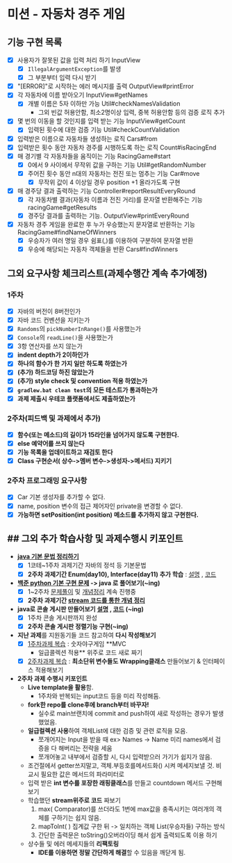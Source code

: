 # 미션 - 자동차 경주 게임

## 기능 구현 목록

- [x] 사용자가 잘못된 값을 입력 처리 하기 InputView
    - [x] `IllegalArgumentException`를 발생
    - [x] 그 부분부터 입력 다시 받기
- [x] "[ERROR]"로 시작하는 에러 메시지를 출력 OutputView#printError
- [x] 각 자동차에 이름 받아오기 InputView#getNames
    - [x] 개별 이름은 5자 이하만 가능 Util#checkNamesValidation
        - 그외 빈값 허용안함, 최소2명이상 입력, 중복 허용안함 등의 검증 로직 추가
- [x] 몇 번의 이동을 할 것인지를 입력 받는 기능 InputView#getCount
    - [x] 입력된 횟수에 대한 검증 기능 Util#checkCountValidation
- [x] 입력받은 이름으로 자동차들 생성하는 로직 Cars#from
- [x] 입력받은 횟수 동안 자동차 경주를 시행하도록 하는 로직 Count#isRacingEnd
- [x] 매 경기별 각 자동차들을 움직이는 기능 RacingGame#start
    - [x] 0에서 9 사이에서 무작위 값을 구하는 기능 Util#getRandomNumber
    - [x] 주어진 횟수 동안 n대의 자동차는 전진 또는 멈추는 기능 Car#move
        - [x] 무작위 값이 4 이상일 경우 position +1 올라가도록 구현
- [x] 매 경주당 결과 출력하는 기능 Controller#reportResultEveryRound
    - [x] 각 자동차별 결과(자동차 이름과 전진 거리)를 문자열 반환해주는 기능 racingGame#getResults
    - [X] 경주당 결과를 출력하는 기능. OutputView#printEveryRound
- [x] 자동차 경주 게임을 완료한 후 누가 우승했는지 문자열로 반환하는 기능 RacingGame#findNameOfWinners
    - [x] 우승자가 여러 명일 경우 쉼표(,)를 이용하여 구분하여 문자열 반환
    - [x] 우승에 해당되는 자동차 객체들을 반환 Cars#findWinners

## 그외 요구사항 체크리스트(과제수행간 계속 추가예정)

### 1주차

- [x] 자바의 버전이 8버전인가
- [x] 자바 코드 컨벤션을 지키는가
- [x] `Randoms`의 `pickNumberInRange()`를 사용했는가
- [x] `Console`의 `readLine()`을 사용했는가
- [x] 3항 연산자를 쓰지 않는가
- [x] **indent depth가 2이하인가**
- [x] **하나의 함수가 한 가지 일만 하도록 하였는가**
- [x] **(추가) 하드코딩 하진 않았는가**
- [x] **(추가) style check 및 convention 적용 하였는가**
- [x] **`gradlew.bat clean test`의 모든 테스트가 통과하는가**
- [x] **과제 제출시 우테코 플랫폼에서도 제출하였는가**

### 2주차(피드백 및 과제에서 추가)

- [x] **함수(또는 메소드)의 길이가 15라인을 넘어가지 않도록 구현한다.**
- [x] **else 예약어를 쓰지 않는다**
- [x] **기능 목록을 업데이트하고 재검토 한다**
- [x] **Class 구현순서( 상수->멤버 변수->생성자->메서드) 지키기**

### 2주차 프로그래밍 요구사항

- [x] Car 기본 생성자를 추가할 수 없다.
- [x] name, position 변수의 접근 제어자인 private을 변경할 수 없다.
- [x] **가능하면 setPosition(int position) 메소드를 추가하지 않고 구현한다.**

## ## 그외 추가 학습사항 및 과제수행시 키포인트

- **[java 기본 문법 정리하기](https://github.com/is2js/exampleStudy01)**
    - [x] 1코테~1주차 과제기간 자바의 정석 등 기본문법
    - [x] **2주차 과제기간 Enum(day10), Interface(day11) 추가
      학습** : [설명](https://github.com/is2js/exampleStudy01/blob/master/readme.md)
      ,  [코드](https://github.com/is2js/exampleStudy01/tree/master/src/main/java)
- **[백준 python 기본 구현 문제](https://github.com/is2js/python_algorithm) -> java 로 풀어보기(~ing)**
    - [x] 1~2주차 [문제풀이](https://github.com/is2js/boj_java)
      및 [개념정리](https://github.com/is2js/boj_java/blob/master/concept.md) 계속 진행중
    - [x] **2주차 과제기간 [stream 코드를 통한 개념 정리](https://github.com/is2js/boj_java/blob/master/concept.md)**
- **java로 콘솔 게시판 만들어보기 [설명](https://github.com/is2js/exampleStudy01/blob/master/board.md)
  , [코드](https://github.com/is2js/exampleStudy01/tree/master/src/main/java/board) (~ing)**
    - [x] 1주차 콘솔 게시판까지 완성
    - [x] **2주차 콘솔 게시판 정렬기능 구현(~ing)**
- **지난 과제**를 지원동기들 코드 참고하여 **다시 작성해보기**
    - [x] [1주차과제 복습](https://github.com/is2js/MVC_practice/tree/master/src/main/java/baseball2Youngyooon) : 숫자야구게임 **MVC
      + 일급콜렉션 적용** 위주로 코드 새로 짜기
    - [x] [2주차과제 복습](https://github.com/is2js/MVC_practice/tree/master/src/main/java/racingCar3devhudiForWrap) : **최소단위
      변수들도 Wrapping클래스** 만들어보기 & 인터페이스 적용해보기
- **2주차 과제 수행시 키포인트**
    - **Live template을 활용**함.
        - 1주차와 반복되는 input코드 등을 미리 작성해둠.
    - **fork한 repo를 clone후에 branch부터 바꾸자!**
        - 실수로 main브랜치에 commit and push하여 새로 작성하는 경우가 발생했었음.
    - **일급컬렉션 사용**하여 객체List에 대한 검증 및 관련 로직을 모음.
        - 쪼개어지는 Input을 받을 때 ex> Names -> Name 미리 names에서 검증을 다 해버리는 전략을 세움
        - 쪼개어놓고 내부에서 검증할 시, 다시 입력받으러 가기가 쉽지가 않음.
    - 조건절에서 getter쓰지말고, 객체.부등호를메서드화() 시켜 메세지보낼 것. 비교시 필요한 값은 메서드의 파라미터로
    - 입력 받은 **int 변수를 포장한 래핑클래스**를 만들고 countdown 메서드 구현해보기
    - 학습했던 **stream위주로 코드** 짜보기
        1. max( Comparator)를 쓰더라도 1번에 max값을 충족시키는 여러개의 객체를 구하기는 쉽지 않음.
        2. mapToInt( ) 집계값 구한 뒤 -> 일치하는 객체 List(우승자들) 구하는 방식
        3. 간단한 출력문은 toString()오버라이딩 해서 쉽게 출력되도록 이용 하기
    - 상수들 및 에러 메세지들의 **리팩토링**
        - **IDE를 이용하면 정말 간단하게 해결**할 수 있음을 깨닫게 됨.
